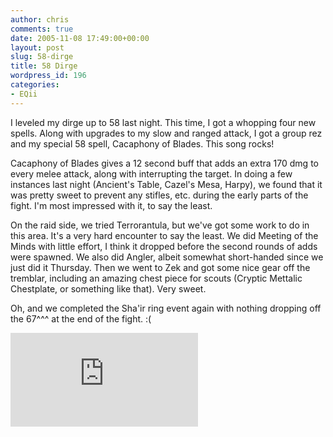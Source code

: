 ```yaml
---
author: chris
comments: true
date: 2005-11-08 17:49:00+00:00
layout: post
slug: 58-dirge
title: 58 Dirge
wordpress_id: 196
categories:
- EQii
---
```


I leveled my dirge up to 58 last night. This time, I got a whopping four new spells. Along with upgrades to my slow and ranged attack, I got a group rez and my special 58 spell, Cacaphony of Blades. This song rocks!

Cacaphony of Blades gives a 12 second buff that adds an extra 170 dmg to every melee attack, along with interrupting the target. In doing a few instances last night (Ancient's Table, Cazel's Mesa, Harpy), we found that it was pretty sweet to prevent any stifles, etc. during the early parts of the fight. I'm most impressed with it, to say the least.

On the raid side, we tried Terrorantula, but we've got some work to do in this area. It's a very hard encounter to say the least. We did Meeting of the Minds with little effort, I think it dropped before the second rounds of adds were spawned. We also did Angler, albeit somewhat short-handed since we just did it Thursday. Then we went to Zek and got some nice gear off the tremblar, including an amazing chest piece for scouts (Cryptic Mettalic Chestplate, or something like that). Very sweet.

Oh, and we completed the Sha'ir ring event again with nothing dropping off the 67^^^ at the end of the fight. :(

![Aimelia's Level History](http://www.phatboyg.com/eq2sig/levelHistory.php?playerId=109225106)
